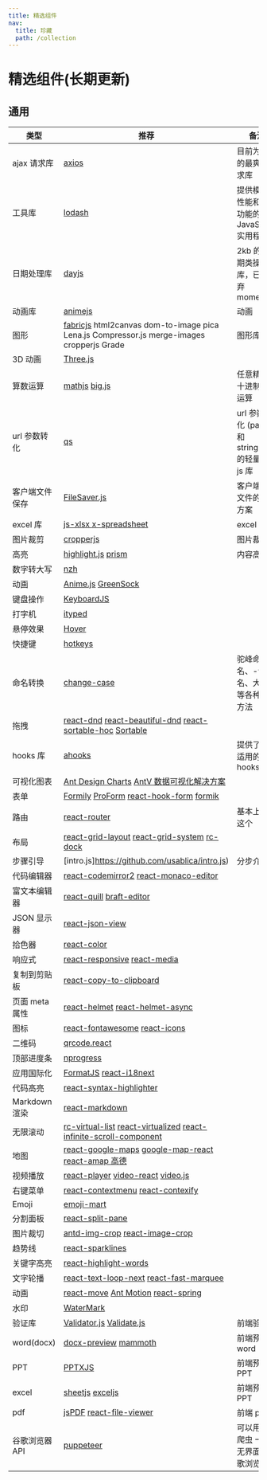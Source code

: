 ```yaml
---
title: 精选组件
nav:
  title: 珍藏
  path: /collection
---
```


# 精选组件(长期更新)

## 通用

| 类型           | 推荐                                                                                                                                                                                                                                                 | 备注                                                  |
| -------------- | ---------------------------------------------------------------------------------------------------------------------------------------------------------------------------------------------------------------------------------------------------- | ----------------------------------------------------- |
| ajax 请求库    | [axios](https://github.com/axios/axios)                                                                                                                                                                                                              | 目前为止用的最爽的请求库                              |
| 工具库         | [lodash](https://github.com/lodash/lodash)                                                                                                                                                                                                           | 提供模块化 性能和附加功能的现代 JavaScript 实用程序库 |
| 日期处理库     | [dayjs](https://github.com/iamkun/dayjs)                                                                                                                                                                                                             | 2kb 的日期类操作库，已经放弃 moment.js                |
| 动画库         | [animejs](https://github.com/juliangarnier/anime/)                                                                                                                                                                                                   | 动画                                                  |
| 图形           | [fabricjs](https://github.com/fabricjs/fabric.js) html2canvas dom-to-image pica Lena.js Compressor.js merge-images cropperjs Grade                                                                                                                   | 图形库                                                |
| 3D 动画        | [Three.js](https://github.com/mrdoob/three.js)                                                                                                                                                                                                       |                                                       |
| 算数运算       | [mathjs](https://github.com/josdejong/mathjs) [big.js ](https://github.com/MikeMcl/big.js/)                                                                                                                                                          | 任意精度的十进制算术运算                              |
| url 参数转化   | [qs ](https://github.com/ljharb/qs)                                                                                                                                                                                                                  | url 参数转化 (parse 和 stringify)的轻量级 js 库       |
| 客户端文件保存 | [FileSaver.js ](https://github.com/eligrey/FileSaver.js)                                                                                                                                                                                             | 客户端保存文件的解决方案                              |
| excel 库       | [js-xlsx ](https://github.com/SheetJS/sheetjs) [x-spreadsheet ](https://github.com/myliang/x-spreadsheet)                                                                                                                                            | excel 库                                              |
| 图片裁剪       | [cropperjs](https://github.com/fengyuanchen/cropperjs)                                                                                                                                                                                               | 图片裁剪                                              |
| 高亮           | [highlight.js](https://github.com/highlightjs/highlight.js) [prism](https://github.com/PrismJS/prism)                                                                                                                                                | 内容高亮                                              |
| 数字转大写     | [nzh](https://github.com/cnwhy/nzh)                                                                                                                                                                                                                  |                                                       |
| 动画           | [Anime.js](https://github.com/juliangarnier/anime) [GreenSock](https://github.com/greensock/GreenSock-JS)                                                                                                                                            |                                                       |
| 键盘操作       | [KeyboardJS](https://github.com/RobertWHurst/KeyboardJS)                                                                                                                                                                                             |                                                       |
| 打字机         | [ityped](https://github.com/luisvinicius167/ityped)                                                                                                                                                                                                  |                                                       |
| 悬停效果       | [Hover](https://github.com/IanLunn/Hover)                                                                                                                                                                                                            |                                                       |
| 快捷键         | [hotkeys](https://github.com/jaywcjlove/hotkeys)                                                                                                                                                                                                     |                                                       |
| 命名转换       | [change-case](https://github.com/blakeembrey/change-case)                                                                                                                                                                                            | 驼峰命名、-命名、大小写等各种辅助方法                 |
| 拖拽           | [react-dnd](https://github.com/react-dnd/react-dnd) [react-beautiful-dnd](https://github.com/atlassian/react-beautiful-dnd) [react-sortable-hoc](https://github.com/clauderic/react-sortable-hoc) [Sortable](https://github.com/SortableJS/Sortable) |                                                       |
| hooks 库       | [ahooks](https://github.com/alibaba/hooks)                                                                                                                                                                                                           | 提供了很多适用的 hooks                                |
| 可视化图表     | [Ant Design Charts](https://charts.ant.design/zh-CN/) [AntV 数据可视化解决方案](https://antv.vision/zh)                                                                                                                                              |                                                       |
| 表单           | [Formily](https://github.com/alibaba/formily) [ProForm](https://procomponents.ant.design/components/form) [react-hook-form](https://github.com/react-hook-form/react-hook-form) [formik](https://github.com/formium/formik)                          |                                                       |
| 路由           | [react-router](https://github.com/ReactTraining/react-router)                                                                                                                                                                                        | 基本上都用这个                                        |
| 布局           | [react-grid-layout](https://github.com/react-grid-layout/react-grid-layout) [react-grid-system](https://github.com/sealninja/react-grid-system) [rc-dock](https://github.com/ticlo/rc-dock)                                                          |                                                       |
| 步骤引导       | [intro.js]https://github.com/usablica/intro.js)                                                                                                                                                                                                      | 分步介绍                                              |
| 代码编辑器     | [react-codemirror2](https://github.com/scniro/react-codemirror2) [react-monaco-editor](https://github.com/superRaytin/react-monaco-editor)                                                                                                           |                                                       |
| 富文本编辑器   | [react-quill](https://github.com/zenoamaro/react-quill) [braft-editor](https://github.com/margox/braft-editor)                                                                                                                                       |                                                       |
| JSON 显示器    | [react-json-view](https://github.com/mac-s-g/react-json-view)                                                                                                                                                                                        |                                                       |
| 拾色器         | [react-color](http://casesandberg.github.io/react-color/)                                                                                                                                                                                            |                                                       |
| 响应式         | [react-responsive](https://github.com/contra/react-responsive) [react-media](https://github.com/ReactTraining/react-media)                                                                                                                           |                                                       |
| 复制到剪贴板   | [react-copy-to-clipboard](https://github.com/nkbt/react-copy-to-clipboard)                                                                                                                                                                           |                                                       |
| 页面 meta 属性 | [react-helmet](https://github.com/nfl/react-helmet) [react-helmet-async](https://github.com/staylor/react-helmet-async)                                                                                                                              |                                                       |
| 图标           | [react-fontawesome](https://github.com/FortAwesome/react-fontawesome) [react-icons](https://github.com/gorangajic/react-icons)                                                                                                                       |                                                       |
| 二维码         | [qrcode.react](https://github.com/zpao/qrcode.react)                                                                                                                                                                                                 |                                                       |
| 顶部进度条     | [nprogress](https://github.com/rstacruz/nprogress)                                                                                                                                                                                                   |                                                       |
| 应用国际化     | [FormatJS](https://github.com/formatjs/formatjs) [react-i18next](https://react.i18next.com)                                                                                                                                                          |                                                       |
| 代码高亮       | [react-syntax-highlighter](https://github.com/conorhastings/react-syntax-highlighter)                                                                                                                                                                |                                                       |
| Markdown 渲染  | [react-markdown](https://remarkjs.github.io/react-markdown/)                                                                                                                                                                                         |                                                       |
| 无限滚动       | [rc-virtual-list](https://github.com/react-component/virtual-list/) [react-virtualized](https://github.com/bvaughn/react-virtualized) [react-infinite-scroll-component](https://github.com/ankeetmaini/react-infinite-scroll-component)              |                                                       |
| 地图           | [react-google-maps](https://github.com/tomchentw/react-google-maps) [google-map-react](https://github.com/istarkov/google-map-react) [react-amap 高德](https://github.com/ElemeFE/react-amap)                                                        |                                                       |
| 视频播放       | [react-player](https://github.com/CookPete/react-player) [video-react](https://github.com/video-react/video-react) [video.js](http://docs.videojs.com/tutorial-react.html)                                                                           |                                                       |
| 右键菜单       | [react-contextmenu](https://github.com/vkbansal/react-contextmenu/) [react-contexify](https://github.com/fkhadra/react-contexify)                                                                                                                    |                                                       |
| Emoji          | [emoji-mart](https://github.com/missive/emoji-mart)                                                                                                                                                                                                  |                                                       |
| 分割面板       | [react-split-pane](https://github.com/tomkp/react-split-pane)                                                                                                                                                                                        |                                                       |
| 图片裁切       | [antd-img-crop](https://github.com/nanxiaobei/antd-img-crop) [react-image-crop](https://github.com/DominicTobias/react-image-crop)                                                                                                                   |                                                       |
| 趋势线         | [react-sparklines](https://github.com/borisyankov/react-sparklines)                                                                                                                                                                                  |                                                       |
| 关键字高亮     | [react-highlight-words](https://github.com/bvaughn/react-highlight-words)                                                                                                                                                                            |                                                       |
| 文字轮播       | [react-text-loop-next](https://github.com/samarmohan/react-text-loop-next) [react-fast-marquee](https://github.com/justin-chu/react-fast-marquee)                                                                                                    |                                                       |
| 动画           | [react-move](https://github.com/react-tools/react-move) [Ant Motion](https://motion.ant.design/components/tween-one) [react-spring](https://www.react-spring.io)                                                                                     |                                                       |
| 水印           | [WaterMark](https://procomponents.ant.design/components/water-mark)                                                                                                                                                                                  |                                                       |
| 验证库         | [Validator.js](https://github.com/validatorjs/validator.js) [Validate.js](https://github.com/ansman/validate.js)                                                                                                                                     | 前端验证库                                            |
| word(docx)     | [docx-preview](https://github.com/zVolodymyr/docxjs) [mammoth](https://github.com/mwilliamson/mammoth.js/)                                                                                                                                           | 前端预览 word                                         |
| PPT            | [PPTXJS](https://github.com/meshesha/PPTXjs)                                                                                                                                                                                                         | 前端预览 PPT                                          |
| excel          | [sheetjs](https://github.com/SheetJS/sheetjs) [exceljs](https://github.com/exceljs/exceljs)                                                                                                                                                          | 前端预览 PPT                                          |
| pdf            | [jsPDF](https://github.com/MrRio/jsPD) [react-file-viewer](https://github.com/plangrid/react-file-viewer)                                                                                                                                            | 前端 pdf                                              |
| 谷歌浏览器 API | [puppeteer](https://github.com/GoogleChrome/puppeteer)                                                                                                                                                                                               | 可以用来写爬虫 一个无界面的谷歌浏览器                 |
